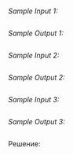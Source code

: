 # <!--- Текст заголовка --->

<!--- Текст задания --->

*Sample Input 1:*
```

```

*Sample Output 1:*
```

```

*Sample Input 2:*
```

```

*Sample Output 2:*
```

```

*Sample Input 3:*
```

```

*Sample Output 3:*
```

```

Решение:
```python

```

